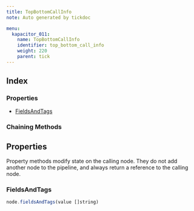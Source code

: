 ```yaml
---
title: TopBottomCallInfo
note: Auto generated by tickdoc

menu:
  kapacitor_011:
    name: TopBottomCallInfo
    identifier: top_bottom_call_info
    weight: 220
    parent: tick
---
```


Index
-----

### Properties

-	[FieldsAndTags](/kapacitor/v0.11/tick/top_bottom_call_info/#fieldsandtags)

### Chaining Methods


Properties
----------

Property methods modify state on the calling node. They do not add another node to the pipeline, and always return a reference to the calling node.

### FieldsAndTags

```javascript
node.fieldsAndTags(value []string)
```

